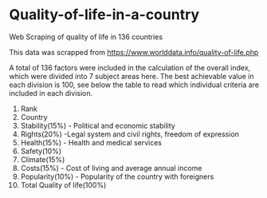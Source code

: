 # Quality-of-life-in-a-country
Web Scraping of quality of life in 136 countries

This data was scrapped from https://www.worlddata.info/quality-of-life.php

A total of 136 factors were included in the calculation of the overall index, which were divided into 7 subject areas here. The best achievable value in each division is 100, see below the table to read which individual criteria are included in each division.

1. Rank
2. Country
3. Stability(15%) - Political and economic stability
4. Rights(20%) -Legal system and civil rights, freedom of expression
5. Health(15%) - Health and medical services
6. Safety(10%)
7. Climate(15%)
8. Costs(15%) - Cost of living and average annual income
9. Popularity(10%) - Popularity of the country with foreigners
10. Total Quality of life(100%)
